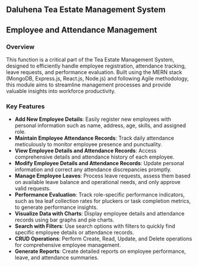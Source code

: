 ## Daluhena Tea Estate Management System

## Employee and Attendance Management

### Overview

This function is a critical part of the Tea Estate Management System, designed to efficiently handle employee registration, attendance tracking, leave requests, and performance evaluation. Built using the MERN stack (MongoDB, Express.js, React.js, Node.js) and following Agile methodology, this module aims to streamline management processes and provide valuable insights into workforce productivity.

### Key Features

- **Add New Employee Details**: Easily register new employees with personal information such as name, address, age, skills, and assigned role.
- **Maintain Employee Attendance Records**: Track daily attendance meticulously to monitor employee presence and punctuality.
- **View Employee Details and Attendance Records**: Access comprehensive details and attendance history of each employee.
- **Modify Employee Details and Attendance Records**: Update personal information and correct any attendance discrepancies promptly.
- **Manage Employee Leaves**: Process leave requests, assess them based on available leave balance and operational needs, and only approve valid requests.
- **Performance Evaluation**: Track role-specific performance indicators, such as tea leaf collection rates for pluckers or task completion metrics, to generate performance insights.
- **Visualize Data with Charts**: Display employee details and attendance records using bar graphs and pie charts.
- **Search with Filters**: Use search options with filters to quickly find specific employee details or attendance records.
- **CRUD Operations**: Perform Create, Read, Update, and Delete operations for comprehensive employee management.
- **Generate Reports**: Create detailed reports on employee performance, leave, and attendance summaries.
